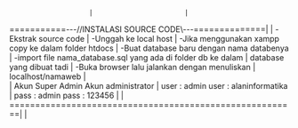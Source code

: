 						|						|
===========---//INSTALASI SOURCE CODE\\---==============|
							|
-Ekstrak source code					|
-Unggah ke local host					|
-Jika menggunakan xampp copy ke dalam folder htdocs	|
-Buat database baru dengan nama databenya			|
-import file nama_database.sql yang ada di folder db ke dalam	|
 database yang dibuat tadi				|
-Buka browser lalu jalankan dengan menuliskan 		|
 localhost/namaweb					|	
							|
Akun Super Admin 		Akun administrator			|
user	: admin		user : alaninformatika			|
pass	: admin		pass : 123456			|
							|
========================================================|							|

